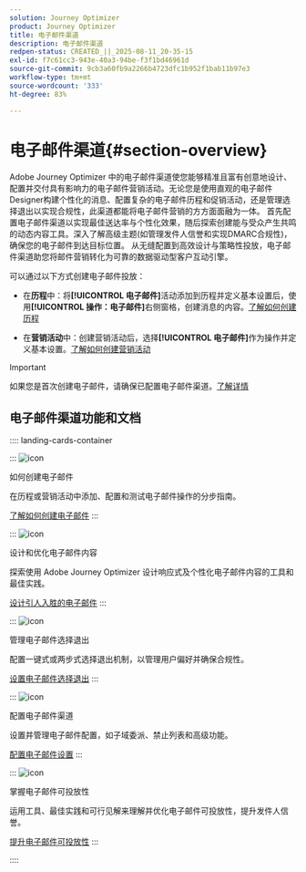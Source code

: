 ```yaml
---
solution: Journey Optimizer
product: Journey Optimizer
title: 电子邮件渠道
description: 电子邮件渠道
redpen-status: CREATED_||_2025-08-11_20-35-15
exl-id: f7c61cc3-943e-40a3-94be-f3f1bd46961d
source-git-commit: 9cb3a60fb9a2266b4723dfc1b952f1bab11b97e3
workflow-type: tm+mt
source-wordcount: '333'
ht-degree: 83%

---
```


# 电子邮件渠道{#section-overview}

Adobe Journey Optimizer 中的电子邮件渠道使您能够精准且富有创意地设计、配置并交付具有影响力的电子邮件营销活动。无论您是使用直观的电子邮件Designer构建个性化的消息、配置复杂的电子邮件历程和促销活动，还是管理选择退出以实现合规性，此渠道都能将电子邮件营销的方方面面融为一体。 首先配置电子邮件渠道以实现最佳送达率与个性化效果，随后探索创建能与受众产生共鸣的动态内容工具。深入了解高级主题(如管理发件人信誉和实现DMARC合规性)，确保您的电子邮件到达目标位置。 从无缝配置到高效设计与策略性投放，电子邮件渠道助您将邮件营销转化为可靠的数据驱动型客户互动引擎。

可以通过以下方式创建电子邮件投放：

* 在&#x200B;**历程**&#x200B;中：将&#x200B;**[!UICONTROL 电子邮件]**&#x200B;活动添加到历程并定义基本设置后，使用&#x200B;**[!UICONTROL 操作：电子邮件]**&#x200B;右侧窗格，创建消息的内容。[了解如何创建历程](../using/building-journeys/journey-gs.md)

* 在&#x200B;**营销活动**&#x200B;中：创建营销活动后，选择&#x200B;**[!UICONTROL 电子邮件]**&#x200B;作为操作并定义基本设置。[了解如何创建营销活动](../using/campaigns/create-campaign.md#configure)


>[!IMPORTANT]
>
>如果您是首次创建电子邮件，请确保已配置电子邮件渠道。[了解详情](../using/email/email-settings.md)

## 电子邮件渠道功能和文档

:::: landing-cards-container

:::
![icon](https://cdn.experienceleague.adobe.com/icons/list-check.svg?lang=zh-Hans)

如何创建电子邮件

在历程或营销活动中添加、配置和测试电子邮件操作的分步指南。

[了解如何创建电子邮件](../using/email/create-email.md)
:::

:::
![icon](https://cdn.experienceleague.adobe.com/icons/puzzle-piece.svg?lang=zh-Hans)

设计和优化电子邮件内容

探索使用 Adobe Journey Optimizer 设计响应式及个性化电子邮件内容的工具和最佳实践。

[设计引人入胜的电子邮件](design-email-landing-page.md)
:::

:::
![icon](https://cdn.experienceleague.adobe.com/icons/shield-halved.svg?lang=zh-Hans)

管理电子邮件选择退出

配置一键式或两步式选择退出机制，以管理用户偏好并确保合规性。

[设置电子邮件选择退出](../using/email/email-opt-out.md)
:::

:::
![icon](https://cdn.experienceleague.adobe.com/icons/gear.svg?lang=zh-Hans)

配置电子邮件渠道

设置并管理电子邮件配置，如子域委派、禁止列表和高级功能。

[配置电子邮件设置](configure-email-landing-page.md)
:::

:::
![icon](https://cdn.experienceleague.adobe.com/icons/chart-line.svg?lang=zh-Hans)

掌握电子邮件可投放性

运用工具、最佳实践和可行见解来理解并优化电子邮件可投放性，提升发件人信誉。

[提升电子邮件可投放性](deliverability-landing-page.md)
:::

::::
